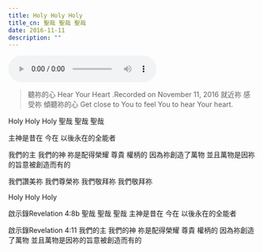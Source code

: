 ```yaml
---
title: Holy Holy Holy
title_cn: 聖哉 聖哉 聖哉
date: 2016-11-11
description: ""
---
```


<audio controls src="/content/posts/holy-holy-holy/holy-holy-holy-choir.mp3"></audio>

> 聽祢的心
> Hear Your Heart
> .Recorded on November 11, 2016
> 就近祢
> 感受祢
> 傾聽祢的心
> Get close to You
> to feel You
> to hear Your heart.

Holy Holy Holy
聖哉 聖哉 聖哉

主神是昔在 今在
以後永在的全能者

我們的主 我們的神
祢是配得榮耀 尊貴 權柄的
因為祢創造了萬物
並且萬物是因祢的旨意被創造而有的

我們讚美祢 
我們尊榮祢
我們敬拜祢
我們敬拜祢

Holy Holy Holy




啟示錄Revelation 4:8b
聖哉 聖哉 聖哉
主神是昔在 今在 
以後永在的全能者

啟示錄Revelation 4:11
我們的主 我們的神
祢是配得榮耀 尊貴 權柄的
因為祢創造了萬物
並且萬物是因祢的旨意被創造而有的